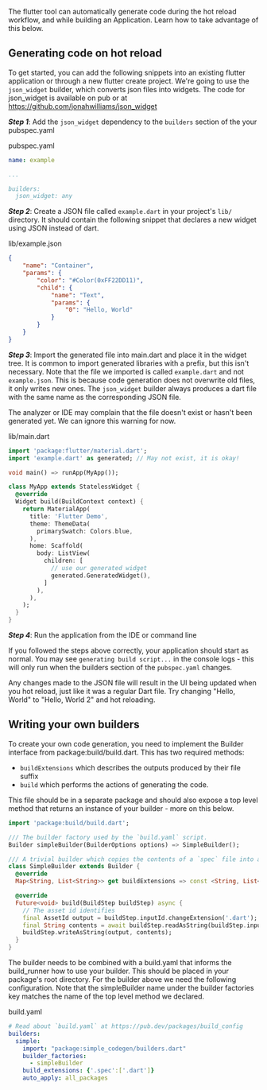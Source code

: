 The flutter tool can automatically generate code during the hot reload workflow, and while building an Application. Learn how to take advantage of this below.

## Generating code on hot reload

To get started, you can add the following snippets into an existing flutter application or through a new flutter create project. We're going to use the `json_widget` builder, which converts json files into widgets. The code for json_widget is available on pub or at https://github.com/jonahwilliams/json_widget

***Step 1***: Add the `json_widget` dependency to the `builders` section of the your pubspec.yaml

pubspec.yaml
```yaml
name: example

...

builders:
  json_widget: any
```


***Step 2***: Create a JSON file called `example.dart` in your project's `lib/` directory. It should contain the following snippet that declares a new widget using JSON instead of dart.

lib/example.json
```json
{
    "name": "Container",
    "params": {
        "color": "#Color(0xFF22DD11)",
        "child": {
            "name": "Text",
            "params": {
                "0": "Hello, World"
            }
        }
    }
}
```

***Step 3***: Import the generated file into main.dart and place it in the widget tree. It is common to import generated libraries with a prefix, but this isn't necessary. Note that the file we imported is called `example.dart` and not `example.json`. This is because code generation does not overwrite old files, it only writes new ones. The `json_widget` builder always produces a dart file with the same name as the corresponding JSON file.

The analyzer or IDE may complain that the file doesn't exist or hasn't been generated yet. We can ignore this warning for now.

lib/main.dart
```dart
import 'package:flutter/material.dart';
import 'example.dart' as generated; // May not exist, it is okay!

void main() => runApp(MyApp());

class MyApp extends StatelessWidget {
  @override
  Widget build(BuildContext context) {
    return MaterialApp(
      title: 'Flutter Demo',
      theme: ThemeData(
        primarySwatch: Colors.blue,
      ),
      home: Scaffold(
        body: ListView(
          children: [
            // use our generated widget
            generated.GeneratedWidget(),
          ]
        ),
      ),
    );
  }
}
```

***Step 4***: Run the application from the IDE or command line

If you followed the steps above correctly, your application should start as normal. You may see `generating build script...` in the console logs - this will only run when the builders section of the `pubspec.yaml` changes.

Any changes made to the JSON file will result in the UI being updated when you hot reload, just like it was a regular Dart file. Try changing "Hello, World" to "Hello, World 2" and hot reloading.

## Writing your own builders

To create your own code generation, you need to implement the Builder interface from package:build/build.dart. This has two required methods: 
  - `buildExtensions` which describes the outputs produced by their file suffix
  - `build` which performs the actions of generating the code.

This file should be in a separate package and should also expose a top level method that returns an instance of your builder - more on this below.

```dart
import 'package:build/build.dart';

/// The builder factory used by the `build.yaml` script.
Builder simpleBuilder(BuilderOptions options) => SimpleBuilder();

/// A trivial builder which copies the contents of a `spec` file into a `dart` file.
class SimpleBuilder extends Builder {
  @override
  Map<String, List<String>> get buildExtensions => const <String, List<String>>{'.spec' : <String>['.dart']};

  @override
  Future<void> build(BuildStep buildStep) async {
    // The asset id identifies
    final AssetId output = buildStep.inputId.changeExtension('.dart');
    final String contents = await buildStep.readAsString(buildStep.inputId);
    buildStep.writeAsString(output, contents);
  }
}
```

The builder needs to be combined with a build.yaml that informs the build_runner how to use your builder. This should be placed in your package's root directory. For the builder above we need the following configuration. Note that the simpleBuilder name under the builder factories key matches the name of the top level method we declared.

build.yaml
```yaml
# Read about `build.yaml` at https://pub.dev/packages/build_config
builders:
  simple:
    import: "package:simple_codegen/builders.dart"
    builder_factories:
      - simpleBuilder
    build_extensions: {'.spec':['.dart']}
    auto_apply: all_packages
```